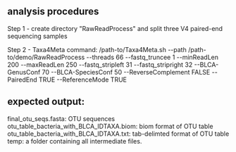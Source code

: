 ## analysis procedures

Step 1 - create directory "RawReadProcess" and split three V4 paired-end sequencing samples

Step 2 - Taxa4Meta command: /path-to/Taxa4Meta.sh --path /path-to/demo/RawReadProcess --threads 66 --fastq_truncee 1 --minReadLen 200 --maxReadLen 250 --fastq_stripleft 31 --fastq_stripright 32 --BLCA-GenusConf 70 --BLCA-SpeciesConf 50 --ReverseComplement FALSE --PairedEnd TRUE --ReferenceMode TRUE

## expected output: 
final_otu_seqs.fasta: OTU sequences
otu_table_bacteria_with_BLCA_IDTAXA.biom: biom format of OTU table
otu_table_bacteria_with_BLCA_IDTAXA.txt: tab-delimted format of OTU table
temp: a folder containing all intermediate files.
